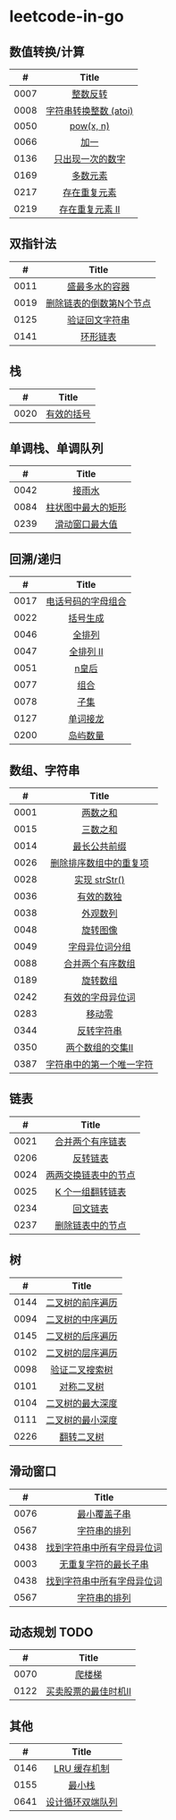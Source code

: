 # leetcode-in-go

## 数值转换/计算

| # | Title |
|:---:|:---:|
| 0007 | [整数反转](./algorithms/0007.reverse-integer/README.md) |
| 0008 | [字符串转换整数 (atoi)](./algorithms/0008.string-to-integer-atoi/README.md) |
| 0050 | [pow(x, n)](./algorithms/0050.powx-n/README.md) |
| 0066 | [加一](./algorithms/0066.plus-one/README.md) |
| 0136 | [只出现一次的数字](./algorithms/0136.single-number/README.md) |
| 0169 | [多数元素](./algorithms/0169.majority-element/README.md) |
| 0217 | [存在重复元素](./algorithms/0217.contains-duplicate/README.md) |
| 0219 | [存在重复元素 II](./algorithms/0219.contains-duplicate-ii/README.md) |

## 双指针法

| # | Title |
|:---:|:---:|
| 0011 | [盛最多水的容器](./algorithms/0011.container-with-most-water/README.md) |
| 0019 | [删除链表的倒数第N个节点](./algorithms/0019.remove-nth-node-from-end-of-list/README.md) |
| 0125 | [验证回文字符串](./algorithms/0125.valid-palindrome/README.md) |
| 0141 | [环形链表](./algorithms/0141.linked-list-cycle/README.md) |

## 栈

| # | Title |
|:---:|:---:|
| 0020 | [有效的括号](./algorithms/0020.valid-parentheses/README.md) |

## 单调栈、单调队列

| # | Title |
|:---:|:---:|
| 0042 | [接雨水](./algorithms/0042.trapping-rain-water/README.md) |
| 0084 | [柱状图中最大的矩形](./algorithms/0084.largest-rectangle-in-histogram/README.md) |
| 0239 | [滑动窗口最大值](./algorithms/0239.sliding-window-maximum/README.md) |

## 回溯/递归

| # | Title |
|:---:|:---:|
| 0017 | [电话号码的字母组合](./algorithms/0017.letter-combinations-of-a-phone-number/README.md) |
| 0022 | [括号生成](./algorithms/0022.generate-parentheses/README.md) |
| 0046 | [全排列](./algorithms/0046.permutations/README.md) |
| 0047 | [全排列 II](./algorithms/0047.permutations-ii/README.md) |
| 0051 | [n皇后](./algorithms/0051.n-queens/README.md) |
| 0077 | [组合](./algorithms/0077.combinations/README.md) |
| 0078 | [子集](./algorithms/0078.subsets/README.md) |
| 0127 | [单词接龙](./algorithms/0127.word-ladder/README.md) |
| 0200 | [岛屿数量](./algorithms/0200.number-of-islands/README.md) |

## 数组、字符串

| # | Title |
|:---:|:---:|
| 0001 | [两数之和](./algorithms/0001.two-sum/README.md) |
| 0015 | [三数之和](./algorithms/0015.3sum/README.md) |
| 0014 | [最长公共前缀](./algorithms/0014.longest-common-prefix/README.md) |
| 0026 | [删除排序数组中的重复项](./algorithms/0026.remove-duplicates-from-sorted-array/README.md) |
| 0028 | [实现 strStr()](./algorithms/0028.implement-strstr/README.md) |
| 0036 | [有效的数独](./algorithms/0036.valid-sudoku/README.md) |
| 0038 | [外观数列](./algorithms/0038.count-and-say/README.md) |
| 0048 | [旋转图像](./algorithms/0048.rotate-image/README.md) |
| 0049 | [字母异位词分组](./algorithms/0049.group-anagrams/README.md) |
| 0088 | [合并两个有序数组](./algorithms/0088.merge-sorted-array/README.md) |
| 0189 | [旋转数组](./algorithms/0189.rotate-array/README.md) |
| 0242 | [有效的字母异位词](./algorithms/0242.valid-anagram/README.md) |
| 0283 | [移动零](./algorithms/0283.move-zeroes/README.md) |
| 0344 | [反转字符串](./algorithms/0344.reverse-string/README.md) |
| 0350 | [两个数组的交集II](./algorithms/0350.intersection-of-two-arrays-ii/README.md) |
| 0387 | [字符串中的第一个唯一字符](./algorithms/0387.first-unique-character-in-a-string/README.md) |

## 链表

| # | Title |
|:---:|:---:|
| 0021 | [合并两个有序链表](./algorithms/0021.merge-two-sorted-lists/README.md) |
| 0206 | [反转链表](./algorithms/0206.reverse-linked-list/README.md) |
| 0024 | [两两交换链表中的节点](./algorithms/0024.swap-nodes-in-pairs/README.md) |
| 0025 | [K 个一组翻转链表](./algorithms/0025.reverse-nodes-in-k-group/README.md) |
| 0234 | [回文链表](./algorithms/0234.palindrome-linked-list/README.md) |
| 0237 | [删除链表中的节点](./algorithms/0237.delete-node-in-a-linked-list/README.md) |

## 树

| # | Title |
|:---:|:---:|
| 0144 | [二叉树的前序遍历](./algorithms/0144.binary-tree-preorder-traversal/README.md) |
| 0094 | [二叉树的中序遍历](./algorithms/0094.binary-tree-inorder-traversal/README.md) |
| 0145 | [二叉树的后序遍历](./algorithms/0145.binary-tree-postorder-traversal/README.md) |
| 0102 | [二叉树的层序遍历](./algorithms/0102.binary-tree-level-order-traversal/README.md) |
| 0098 | [验证二叉搜索树](./algorithms/0098.validate-binary-search-tree/README.md) |
| 0101 | [对称二叉树](./algorithms/0101.symmetric-tree/README.md) |
| 0104 | [二叉树的最大深度](./algorithms/0104.maximum-depth-of-binary-tree/README.md) |
| 0111 | [二叉树的最小深度](./algorithms/0111.minimum-depth-of-binary-tree/README.md) |
| 0226 | [翻转二叉树](./algorithms/0226.invert-binary-tree/README.md) |

## 滑动窗口

| # | Title |
|:---:|:---:|
| 0076 | [最小覆盖子串](./algorithms/0076.minimum-window-substring/README.md) |
| 0567 | [字符串的排列](./algorithms/0567.permutation-in-string/README.md) |
| 0438 | [找到字符串中所有字母异位词](./algorithms/0438.find-all-anagrams-in-a-string/README.md) |
| 0003 | [无重复字符的最长子串](./algorithms/0003.longest-substring-without-repeating-characters/README.md) |
| 0438 | [找到字符串中所有字母异位词](./algorithms/0438.find-all-anagrams-in-a-string/README.md) |
| 0567 | [字符串的排列](./algorithms/0567.permutation-in-string/README.md) |

## 动态规划 TODO

| # | Title |
|:---:|:---:|
| 0070 | [爬楼梯](./algorithms/0070.climbing-stairs/README.md) |
| 0122 | [买卖股票的最佳时机II](./algorithms/0122.best-time-to-buy-and-sell-stock/README.md) |

## 其他

| # | Title |
|:---:|:---:|
| 0146 | [LRU 缓存机制](./algorithms/0146.lru-cache/README.md) |
| 0155 | [最小栈](./algorithms/0155.min-stack/README.md) |
| 0641 | [设计循环双端队列](./algorithms/0641.design-circular-deque/README.md) |
